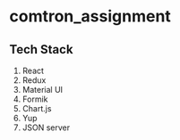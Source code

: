 # comtron_assignment

## Tech Stack
1. React
2. Redux
3. Material UI
4. Formik
5. Chart.js
6. Yup
7. JSON server
